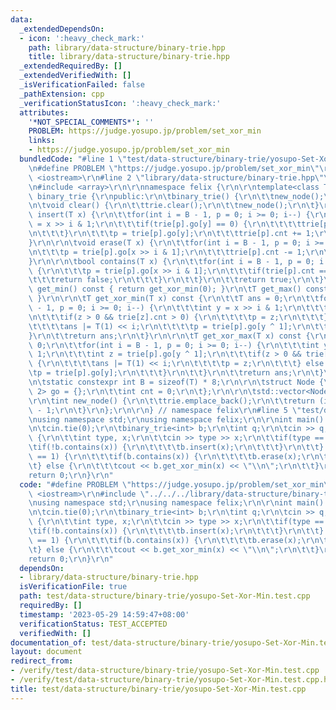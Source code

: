```yaml
---
data:
  _extendedDependsOn:
  - icon: ':heavy_check_mark:'
    path: library/data-structure/binary-trie.hpp
    title: library/data-structure/binary-trie.hpp
  _extendedRequiredBy: []
  _extendedVerifiedWith: []
  _isVerificationFailed: false
  _pathExtension: cpp
  _verificationStatusIcon: ':heavy_check_mark:'
  attributes:
    '*NOT_SPECIAL_COMMENTS*': ''
    PROBLEM: https://judge.yosupo.jp/problem/set_xor_min
    links:
    - https://judge.yosupo.jp/problem/set_xor_min
  bundledCode: "#line 1 \"test/data-structure/binary-trie/yosupo-Set-Xor-Min.test.cpp\"\
    \n#define PROBLEM \"https://judge.yosupo.jp/problem/set_xor_min\"\r\n\r\n#include\
    \ <iostream>\r\n#line 2 \"library/data-structure/binary-trie.hpp\"\n#include <vector>\r\
    \n#include <array>\r\n\r\nnamespace felix {\r\n\r\ntemplate<class T>\r\nstruct\
    \ binary_trie {\r\npublic:\r\n\tbinary_trie() {\r\n\t\tnew_node();\r\n\t}\r\n\r\
    \n\tvoid clear() {\r\n\t\ttrie.clear();\r\n\t\tnew_node();\r\n\t}\r\n\r\n\tvoid\
    \ insert(T x) {\r\n\t\tfor(int i = B - 1, p = 0; i >= 0; i--) {\r\n\t\t\tint y\
    \ = x >> i & 1;\r\n\t\t\tif(trie[p].go[y] == 0) {\r\n\t\t\t\ttrie[p].go[y] = new_node();\r\
    \n\t\t\t}\r\n\t\t\tp = trie[p].go[y];\r\n\t\t\ttrie[p].cnt += 1;\r\n\t\t}\r\n\t\
    }\r\n\r\n\tvoid erase(T x) {\r\n\t\tfor(int i = B - 1, p = 0; i >= 0; i--) {\r\
    \n\t\t\tp = trie[p].go[x >> i & 1];\r\n\t\t\ttrie[p].cnt -= 1;\r\n\t\t}\r\n\t\
    }\r\n\r\n\tbool contains(T x) {\r\n\t\tfor(int i = B - 1, p = 0; i >= 0; i--)\
    \ {\r\n\t\t\tp = trie[p].go[x >> i & 1];\r\n\t\t\tif(trie[p].cnt == 0) {\r\n\t\
    \t\t\treturn false;\r\n\t\t\t}\r\n\t\t}\r\n\t\treturn true;\r\n\t}\r\n\r\n\tT\
    \ get_min() const { return get_xor_min(0); }\r\n\tT get_max() const { return get_xor_max(0);\
    \ }\r\n\r\n\tT get_xor_min(T x) const {\r\n\t\tT ans = 0;\r\n\t\tfor(int i = B\
    \ - 1, p = 0; i >= 0; i--) {\r\n\t\t\tint y = x >> i & 1;\r\n\t\t\tint z = trie[p].go[y];\r\
    \n\t\t\tif(z > 0 && trie[z].cnt > 0) {\r\n\t\t\t\tp = z;\r\n\t\t\t} else {\r\n\
    \t\t\t\tans |= T(1) << i;\r\n\t\t\t\tp = trie[p].go[y ^ 1];\r\n\t\t\t}\r\n\t\t\
    }\r\n\t\treturn ans;\r\n\t}\r\n\r\n\tT get_xor_max(T x) const {\r\n\t\tT ans =\
    \ 0;\r\n\t\tfor(int i = B - 1, p = 0; i >= 0; i--) {\r\n\t\t\tint y = x >> i &\
    \ 1;\r\n\t\t\tint z = trie[p].go[y ^ 1];\r\n\t\t\tif(z > 0 && trie[z].cnt > 0)\
    \ {\r\n\t\t\t\tans |= T(1) << i;\r\n\t\t\t\tp = z;\r\n\t\t\t} else {\r\n\t\t\t\
    \tp = trie[p].go[y];\r\n\t\t\t}\r\n\t\t}\r\n\t\treturn ans;\r\n\t}\r\n\r\nprivate:\r\
    \n\tstatic constexpr int B = sizeof(T) * 8;\r\n\r\n\tstruct Node {\r\n\t\tstd::array<int,\
    \ 2> go = {};\r\n\t\tint cnt = 0;\r\n\t};\r\n\r\n\tstd::vector<Node> trie;\r\n\
    \r\n\tint new_node() {\r\n\t\ttrie.emplace_back();\r\n\t\treturn (int) trie.size()\
    \ - 1;\r\n\t}\r\n};\r\n\r\n} // namespace felix\r\n#line 5 \"test/data-structure/binary-trie/yosupo-Set-Xor-Min.test.cpp\"\
    \nusing namespace std;\r\nusing namespace felix;\r\n\r\nint main() {\r\n\tios::sync_with_stdio(false);\r\
    \n\tcin.tie(0);\r\n\tbinary_trie<int> b;\r\n\tint q;\r\n\tcin >> q;\r\n\twhile(q--)\
    \ {\r\n\t\tint type, x;\r\n\t\tcin >> type >> x;\r\n\t\tif(type == 0) {\r\n\t\t\
    \tif(!b.contains(x)) {\r\n\t\t\t\tb.insert(x);\r\n\t\t\t}\r\n\t\t} else if(type\
    \ == 1) {\r\n\t\t\tif(b.contains(x)) {\r\n\t\t\t\tb.erase(x);\r\n\t\t\t}\r\n\t\
    \t} else {\r\n\t\t\tcout << b.get_xor_min(x) << \"\\n\";\r\n\t\t}\r\n\t}\r\n\t\
    return 0;\r\n}\r\n"
  code: "#define PROBLEM \"https://judge.yosupo.jp/problem/set_xor_min\"\r\n\r\n#include\
    \ <iostream>\r\n#include \"../../../library/data-structure/binary-trie.hpp\"\r\
    \nusing namespace std;\r\nusing namespace felix;\r\n\r\nint main() {\r\n\tios::sync_with_stdio(false);\r\
    \n\tcin.tie(0);\r\n\tbinary_trie<int> b;\r\n\tint q;\r\n\tcin >> q;\r\n\twhile(q--)\
    \ {\r\n\t\tint type, x;\r\n\t\tcin >> type >> x;\r\n\t\tif(type == 0) {\r\n\t\t\
    \tif(!b.contains(x)) {\r\n\t\t\t\tb.insert(x);\r\n\t\t\t}\r\n\t\t} else if(type\
    \ == 1) {\r\n\t\t\tif(b.contains(x)) {\r\n\t\t\t\tb.erase(x);\r\n\t\t\t}\r\n\t\
    \t} else {\r\n\t\t\tcout << b.get_xor_min(x) << \"\\n\";\r\n\t\t}\r\n\t}\r\n\t\
    return 0;\r\n}\r\n"
  dependsOn:
  - library/data-structure/binary-trie.hpp
  isVerificationFile: true
  path: test/data-structure/binary-trie/yosupo-Set-Xor-Min.test.cpp
  requiredBy: []
  timestamp: '2023-05-29 14:59:47+08:00'
  verificationStatus: TEST_ACCEPTED
  verifiedWith: []
documentation_of: test/data-structure/binary-trie/yosupo-Set-Xor-Min.test.cpp
layout: document
redirect_from:
- /verify/test/data-structure/binary-trie/yosupo-Set-Xor-Min.test.cpp
- /verify/test/data-structure/binary-trie/yosupo-Set-Xor-Min.test.cpp.html
title: test/data-structure/binary-trie/yosupo-Set-Xor-Min.test.cpp
---
```

